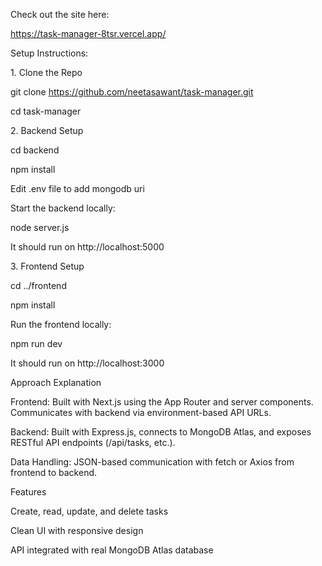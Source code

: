 Check out the site here:

https://task-manager-8tsr.vercel.app/

Setup Instructions:

1\. Clone the Repo

git clone https://github.com/neetasawant/task-manager.git

cd task-manager

2\. Backend Setup

cd backend

npm install

Edit .env file to add mongodb uri

Start the backend locally: 

node server.js

It should run on http://localhost:5000

3\. Frontend Setup

cd ../frontend

npm install

Run the frontend locally:

npm run dev

It should run on http://localhost:3000

Approach Explanation

Frontend: Built with Next.js using the App Router and server components. Communicates with backend via environment-based API URLs.

Backend: Built with Express.js, connects to MongoDB Atlas, and exposes RESTful API endpoints (/api/tasks, etc.).

Data Handling: JSON-based communication with fetch or Axios from frontend to backend.

Features

Create, read, update, and delete tasks

Clean UI with responsive design

API integrated with real MongoDB Atlas database
